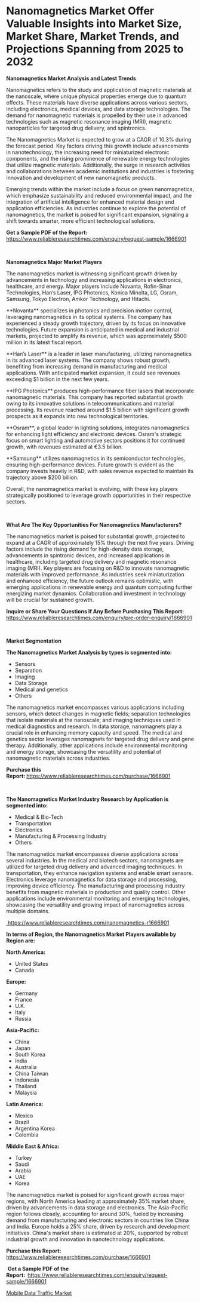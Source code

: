 <p><h1>Nanomagnetics Market Offer Valuable Insights into Market Size, Market Share, Market Trends, and Projections Spanning from 2025 to 2032</h1></p><p><strong>Nanomagnetics Market Analysis and Latest Trends</strong></p>
<p><p>Nanomagnetics refers to the study and application of magnetic materials at the nanoscale, where unique physical properties emerge due to quantum effects. These materials have diverse applications across various sectors, including electronics, medical devices, and data storage technologies. The demand for nanomagnetic materials is propelled by their use in advanced technologies such as magnetic resonance imaging (MRI), magnetic nanoparticles for targeted drug delivery, and spintronics.</p><p>The Nanomagnetics Market is expected to grow at a CAGR of 10.3% during the forecast period. Key factors driving this growth include advancements in nanotechnology, the increasing need for miniaturized electronic components, and the rising prominence of renewable energy technologies that utilize magnetic materials. Additionally, the surge in research activities and collaborations between academic institutions and industries is fostering innovation and development of new nanomagnetic products.</p><p>Emerging trends within the market include a focus on green nanomagnetics, which emphasize sustainability and reduced environmental impact, and the integration of artificial intelligence for enhanced material design and application efficiencies. As industries continue to explore the potential of nanomagnetics, the market is poised for significant expansion, signaling a shift towards smarter, more efficient technological solutions.</p></p>
<p><strong>Get a Sample PDF of the Report:&nbsp;</strong> <a href="https://www.reliableresearchtimes.com/enquiry/request-sample/1666901?utm_campaign=3016&utm_medium=2&utm_source=Github&utm_content=ia&utm_term=06032025&utm_id=nanomagnetics">https://www.reliableresearchtimes.com/enquiry/request-sample/1666901</a></p>
<p>&nbsp;</p>
<p><strong>Nanomagnetics Major Market Players</strong></p>
<p><p>The nanomagnetics market is witnessing significant growth driven by advancements in technology and increasing applications in electronics, healthcare, and energy. Major players include Novanta, Rofin-Sinar Technologies, Han’s Laser, IPG Photonics, Konica Minolta, LG, Osram, Samsung, Tokyo Electron, Amkor Technology, and Hitachi.</p><p>**Novanta** specializes in photonics and precision motion control, leveraging nanomagnetics in its optical systems. The company has experienced a steady growth trajectory, driven by its focus on innovative technologies. Future expansion is anticipated in medical and industrial markets, projected to amplify its revenue, which was approximately $500 million in its latest fiscal report.</p><p>**Han’s Laser** is a leader in laser manufacturing, utilizing nanomagnetics in its advanced laser systems. The company shows robust growth, benefiting from increasing demand in manufacturing and medical applications. With anticipated market expansion, it could see revenues exceeding $1 billion in the next few years.</p><p>**IPG Photonics** produces high-performance fiber lasers that incorporate nanomagnetic materials. This company has reported substantial growth owing to its innovative solutions in telecommunications and material processing. Its revenue reached around $1.5 billion with significant growth prospects as it expands into new technological territories.</p><p>**Osram**, a global leader in lighting solutions, integrates nanomagnetics for enhancing light efficiency and electronic devices. Osram's strategic focus on smart lighting and automotive sectors positions it for continued growth, with revenues estimated at €3.5 billion.</p><p>**Samsung** utilizes nanomagnetics in its semiconductor technologies, ensuring high-performance devices. Future growth is evident as the company invests heavily in R&D, with sales revenue expected to maintain its trajectory above $200 billion.</p><p>Overall, the nanomagnetics market is evolving, with these key players strategically positioned to leverage growth opportunities in their respective sectors.</p></p>
<p>&nbsp;</p>
<p><strong>What Are The Key Opportunities For Nanomagnetics Manufacturers?</strong></p>
<p><p>The nanomagnetics market is poised for substantial growth, projected to expand at a CAGR of approximately 15% through the next five years. Driving factors include the rising demand for high-density data storage, advancements in spintronic devices, and increased applications in healthcare, including targeted drug delivery and magnetic resonance imaging (MRI). Key players are focusing on R&D to innovate nanomagnetic materials with improved performance. As industries seek miniaturization and enhanced efficiency, the future outlook remains optimistic, with emerging applications in renewable energy and quantum computing further energizing market dynamics. Collaboration and investment in technology will be crucial for sustained growth.</p></p>
<p><strong>Inquire or Share Your Questions If Any Before Purchasing This Report:</strong> <a href="https://www.reliableresearchtimes.com/enquiry/pre-order-enquiry/1666901?utm_campaign=3016&utm_medium=2&utm_source=Github&utm_content=ia&utm_term=06032025&utm_id=nanomagnetics">https://www.reliableresearchtimes.com/enquiry/pre-order-enquiry/1666901</a></p>
<p>&nbsp;</p>
<p><strong>Market Segmentation</strong></p>
<p><strong>The Nanomagnetics Market Analysis by types is segmented into:</strong></p>
<p><ul><li>Sensors</li><li>Separation</li><li>Imaging</li><li>Data Storage</li><li>Medical and genetics</li><li>Others</li></ul></p>
<p><p>The nanomagnetics market encompasses various applications including sensors, which detect changes in magnetic fields; separation technologies that isolate materials at the nanoscale; and imaging techniques used in medical diagnostics and research. In data storage, nanomagnets play a crucial role in enhancing memory capacity and speed. The medical and genetics sector leverages nanomagnets for targeted drug delivery and gene therapy. Additionally, other applications include environmental monitoring and energy storage, showcasing the versatility and potential of nanomagnetic materials across industries.</p></p>
<p><strong>Purchase this Report:&nbsp;</strong><a href="https://www.reliableresearchtimes.com/purchase/1666901?utm_campaign=3016&utm_medium=2&utm_source=Github&utm_content=ia&utm_term=06032025&utm_id=nanomagnetics">https://www.reliableresearchtimes.com/purchase/1666901</a></p>
<p>&nbsp;</p>
<p><strong>The Nanomagnetics Market Industry Research by Application is segmented into:</strong></p>
<p><ul><li>Medical & Bio-Tech</li><li>Transportation</li><li>Electronics</li><li>Manufacturing & Processing Industry</li><li>Others</li></ul></p>
<p><p>The nanomagnetics market encompasses diverse applications across several industries. In the medical and biotech sectors, nanomagnets are utilized for targeted drug delivery and advanced imaging techniques. In transportation, they enhance navigation systems and enable smart sensors. Electronics leverage nanomagnetics for data storage and processing, improving device efficiency. The manufacturing and processing industry benefits from magnetic materials in production and quality control. Other applications include environmental monitoring and emerging technologies, showcasing the versatility and growing impact of nanomagnetics across multiple domains.</p></p>
<p><a href="https://www.reliableresearchtimes.com/nanomagnetics-r1666901?utm_campaign=3016&utm_medium=2&utm_source=Github&utm_content=ia&utm_term=06032025&utm_id=nanomagnetics">&nbsp;https://www.reliableresearchtimes.com/nanomagnetics-r1666901</a></p>
<p><strong>In terms of Region, the Nanomagnetics Market Players available by Region are:</strong></p>
<p>
    <p> <strong> North America: </strong>
        <ul>
            <li>United States</li>
            <li>Canada</li>
        </ul>
        </p> 
    <p> <strong> Europe: </strong>
        <ul>
            <li>Germany</li>
            <li>France</li>
            <li>U.K.</li>
            <li>Italy</li>
            <li>Russia</li>
        </ul>
        </p> 
    <p> <strong> Asia-Pacific: </strong>
        <ul>
            <li>China</li>
            <li>Japan</li>
            <li>South Korea</li>
            <li>India</li>
            <li>Australia</li>
            <li>China Taiwan</li>
            <li>Indonesia</li>
            <li>Thailand</li>
            <li>Malaysia</li>
        </ul>
        </p> 
    <p> <strong> Latin America: </strong>
        <ul>
            <li>Mexico</li>
            <li>Brazil</li>
            <li>Argentina Korea</li>
            <li>Colombia</li>
        </ul>
        </p> 
    <p> <strong> Middle East & Africa: </strong>
        <ul>
            <li>Turkey</li>
            <li>Saudi</li>
            <li>Arabia</li>
            <li>UAE</li>
            <li>Korea</li>
        </ul>
    </p>
    </p>
<p><p>The nanomagnetics market is poised for significant growth across major regions, with North America leading at approximately 35% market share, driven by advancements in data storage and electronics. The Asia-Pacific region follows closely, accounting for around 30%, fueled by increasing demand from manufacturing and electronic sectors in countries like China and India. Europe holds a 25% share, driven by research and development initiatives. China's market share is estimated at 20%, supported by robust industrial growth and innovation in nanotechnology applications.</p></p>
<p><strong>Purchase this Report: </strong><a href="https://www.reliableresearchtimes.com/purchase/1666901?utm_campaign=3016&utm_medium=2&utm_source=Github&utm_content=ia&utm_term=06032025&utm_id=nanomagnetics">https://www.reliableresearchtimes.com/purchase/1666901</a></p>
<p>&nbsp;<strong>Get a Sample PDF of the Report:&nbsp;&nbsp;</strong><a href="https://www.reliableresearchtimes.com/enquiry/request-sample/1666901?utm_campaign=3016&utm_medium=2&utm_source=Github&utm_content=ia&utm_term=06032025&utm_id=nanomagnetics">https://www.reliableresearchtimes.com/enquiry/request-sample/1666901</a></p>
<p><strong></strong></p>
<p><p><a href="https://github.com/xtysizov/Market-Research-Report-List-1/blob/main/mobile-data-traffic-market.md?utm_campaign=3016&utm_medium=2&utm_source=Github&utm_content=ia&utm_term=06032025&utm_id=nanomagnetics">Mobile Data Traffic Market</a></p></p>